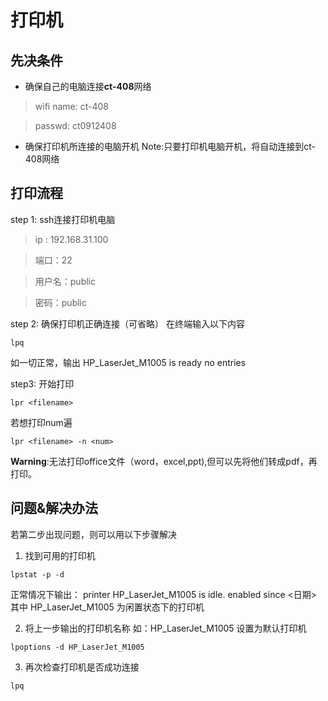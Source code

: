 # 打印机
## 先决条件
- 确保自己的电脑连接**ct-408**网络
> wifi name: ct-408

> passwd: ct0912408
- 确保打印机所连接的电脑开机
Note:只要打印机电脑开机，将自动连接到ct-408网络

## 打印流程

step 1: ssh连接打印机电脑
 >ip : 192.168.31.100
 
 > 端口：22
  
 >用户名：public
 
 >密码：public

step 2: 确保打印机正确连接（可省略）
在终端输入以下内容
```
lpq
```
如一切正常，输出
HP_LaserJet_M1005 is ready
 no entries

step3: 开始打印

```
lpr <filename>
```
若想打印num遍
```
lpr <filename> -n <num>
```

**Warning**:无法打印office文件（word，excel,ppt),但可以先将他们转成pdf，再打印。

## 问题&解决办法
若第二步出现问题，则可以用以下步骤解决
1. 找到可用的打印机


```
lpstat -p -d
```
正常情况下输出：
printer HP_LaserJet_M1005 is idle.  enabled since <日期>
其中  HP_LaserJet_M1005 为闲置状态下的打印机

2. 将上一步输出的打印机名称 如：HP_LaserJet_M1005 设置为默认打印机
```
lpoptions -d HP_LaserJet_M1005
```
3. 再次检查打印机是否成功连接
```
lpq 
```
